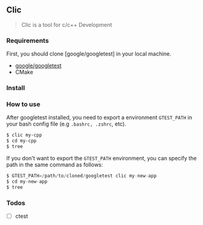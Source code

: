 ## Clic

> Clic is a tool for c/c++ Development

### Requirements

First, you should clone [google/googletest] in your local machine.

- [google/googletest](https://github.com/google/googletest)
- CMake

### Install

### How to use

After googletest installed, you need to export a environment `GTEST_PATH` in your bash config file (e.g `.bashrc, .zshrc`, etc).

```bash
$ clic my-cpp
$ cd my-cpp
$ tree
```

If you don't want to export the `GTEST_PATH` environment,  you can specify the path in the same command as follows:

```c
$ GTEST_PATH=/path/to/cloned/googletest clic my-new-app
$ cd my-new-app
$ tree
```

### Todos

- [ ] ctest
